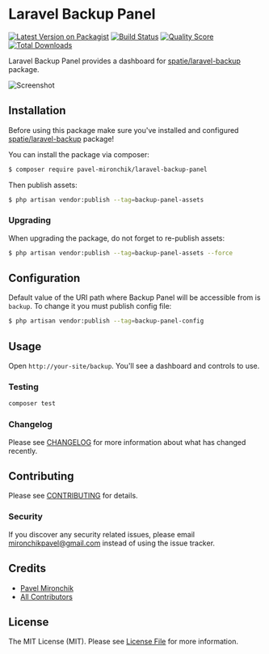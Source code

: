 # Laravel Backup Panel

[![Latest Version on Packagist](https://img.shields.io/packagist/v/pavel-mironchik/laravel-backup-panel.svg?style=flat-square)](https://packagist.org/packages/pavel-mironchik/laravel-backup-panel)
[![Build Status](https://img.shields.io/travis/pavel-mironchik/laravel-backup-panel/master.svg?style=flat-square)](https://travis-ci.org/pavel-mironchik/laravel-backup-panel)
[![Quality Score](https://img.shields.io/scrutinizer/g/pavel-mironchik/laravel-backup-panel.svg?style=flat-square)](https://scrutinizer-ci.com/g/pavel-mironchik/laravel-backup-panel)
[![Total Downloads](https://img.shields.io/packagist/dt/pavel-mironchik/laravel-backup-panel.svg?style=flat-square)](https://packagist.org/packages/pavel-mironchik/laravel-backup-panel)

Laravel Backup Panel provides a dashboard for [spatie/laravel-backup](https://github.com/spatie/laravel-backup) package.

![Screenshot](https://i.imgur.com/LeDlIuU.png)

## Installation

Before using this package make sure you've installed and configured [spatie/laravel-backup](https://github.com/spatie/laravel-backup) package!

You can install the package via composer:

```bash
$ composer require pavel-mironchik/laravel-backup-panel
```

Then publish assets:

```bash
$ php artisan vendor:publish --tag=backup-panel-assets
```

### Upgrading

When upgrading the package, do not forget to re-publish assets:

```bash
$ php artisan vendor:publish --tag=backup-panel-assets --force
```

## Configuration

Default value of the URI path where Backup Panel will be accessible from is `backup`. To change it you must publish config file:

```bash
$ php artisan vendor:publish --tag=backup-panel-config
```

## Usage

Open `http://your-site/backup`. You'll see a dashboard and controls to use.

### Testing

``` bash
composer test
```

### Changelog

Please see [CHANGELOG](CHANGELOG.md) for more information about what has changed recently.

## Contributing

Please see [CONTRIBUTING](CONTRIBUTING.md) for details.

### Security

If you discover any security related issues, please email mironchikpavel@gmail.com instead of using the issue tracker.

## Credits

- [Pavel Mironchik](https://github.com/pavel-mironchik)
- [All Contributors](../../contributors)

## License

The MIT License (MIT). Please see [License File](LICENSE.md) for more information.
